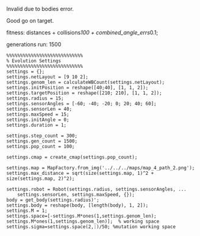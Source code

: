 Invalid due to bodies error. 

Good go on target.

fitness: distances + collisions*100 + combined_angle_errs*0.1;

generations run: 1500


    %%%%%%%%%%%%%%%%%%%%%%%%%%%%
    % Evolution Settings
    %%%%%%%%%%%%%%%%%%%%%%%%%%%%
    settings = {};
    settings.netLayout = [9 10 2];
    settings.genom_len = calculateWBCount(settings.netLayout);
    settings.initPosition = reshape([40;40], [1, 1, 2]);
    settings.targetPosition = reshape([210; 210], [1, 1, 2]);
    settings.radius = 15;
    settings.sensorAngles = [-60; -40; -20; 0; 20; 40; 60];
    settings.sensorLen = 40;
    settings.maxSpeed = 15;
    settings.initAngle = 0;
    settings.duration = 1;

    settings.step_count = 300;
    settings.gen_count = 1500;
    settings.pop_count = 100;

    settings.cmap = create_cmap(settings.pop_count);
    
    settings.map = MapFactory.from_img('../../../maps/map_4_path_2.png');
    settings.max_distance = sqrt(size(settings.map, 1)^2 + size(settings.map, 2)^2);

    settings.robot = Robot(settings.radius, settings.sensorAngles, ...
        settings.sensorLen, settings.maxSpeed, {});
    body = get_body(settings.radius)';
    settings.body = reshape(body, [length(body), 1, 2]);
    settings.M = 1;
    settings.space=[-settings.M*ones(1,settings.genom_len); settings.M*ones(1,settings.genom_len)];  % working space
    settings.sigma=settings.space(2,:)/50; %mutation working space
